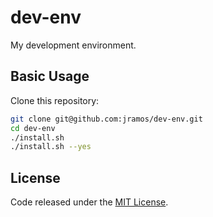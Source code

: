 # dev-env

My development environment.

## Basic Usage

Clone this repository:

```bash
git clone git@github.com:jramos/dev-env.git
cd dev-env
./install.sh
./install.sh --yes
```

## License

Code released under the [MIT License](LICENSE).
